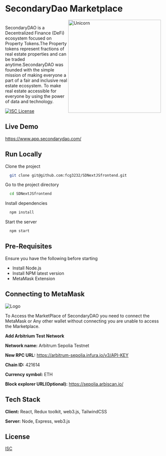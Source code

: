 # SecondaryDao Marketplace
<img align="right" width=300px alt="Unicorn" src="https://res.cloudinary.com/dsybcfxyc/image/upload/v1704582758/SocialMediaPostMaker_21112022_231503_-_Copy__2_-removebg-preview_blfkma.png" />
<br>
SecondaryDAO is a Decentralized Finance (DeFi) ecosystem focused on Property Tokens.The Property tokens represent fractions of real estate properties and can 
be traded anytime.SecondaryDAO was founded with the simple mission of making everyone a part of a fair and inclusive real estate ecosystem.
To make real estate accessible for everyone by using the power of data and technology.

[![ISC License](https://img.shields.io/badge/License-ISC-green.svg)](https://choosealicense.com/licenses/ISC/)


## Live Demo

https://www.app.secondarydao.com/


## Run Locally

Clone the project

```bash
  git clone git@github.com:fcg3232/SDNextJSfrontend.git
```

Go to the project directory

```bash
  cd SDNextJSfrontend
```

Install dependencies

```bash
  npm install
```

Start the server

```bash
  npm start
```


## Pre-Requisites
Ensure you have the following before starting
- Install Node.js
- Install NPM latest version
- MetaMask Extension
## Connecting to MetaMask
![Logo](https://res.cloudinary.com/dsybcfxyc/image/upload/v1708463427/download__3_-removebg-preview_lwp48h.png)

To Access the MarketPlace of SecondaryDAO you need to connect the MetaMask or Any other wallet without connecting you are unable to access the Marketplace.

**Add Arbitrium Test Network**

**Network name:**  Arbitrum Sepolia Testnet

**New RPC URL:** https://arbitrum-sepolia.infura.io/v3/API-KEY

**Chain ID:** 421614

**Currency symbol:** ETH

**Block explorer URL(Optional):** https://sepolia.arbiscan.io/


## Tech Stack

**Client:** React, Redux toolkit, web3.js, TailwindCSS

**Server:** Node, Express, web3.js


## License

[ISC](https://choosealicense.com/licenses/ISC/)

